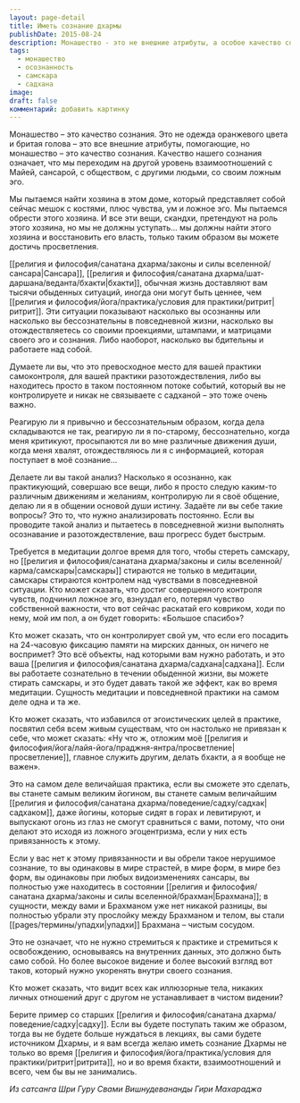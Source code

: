```yaml
---
layout: page-detail
title: Иметь сознание дхармы
publishDate: 2015-08-24
description: Монашество - это не внешние атрибуты, а особое качество сознания и глубокая осознанность. Истинный монах работает с эго, контролирует чувства, стирает самскары и действует бескорыстно ради других. Такой подход ведет к разотождествлению с ложным «я» и раскрытию тождества с Брахманом даже в повседневной жизни.
tags:
  - монашество
  - осознанность
  - самскара
  - садхана
image: 
draft: false
комментарий: добавить картинку
---
```

Монашество – это качество сознания. Это не одежда оранжевого цвета и бритая голова – это все внешние атрибуты, помогающие, но монашество – это качество сознания. Качество нашего сознания означает, что мы переходим на другой уровень взаимоотношений с Майей, сансарой, с обществом, с другими людьми, со своим ложным эго. 

Мы пытаемся найти хозяина в этом доме, который представляет собой сейчас мешок с костями, плюс чувства, ум и ложное эго. Мы пытаемся обрести этого хозяина. И все эти вещи, скандхи, претендуют на роль этого хозяина, но мы не должны уступать… мы должны найти этого хозяина и восстановить его власть, только таким образом вы можете достичь просветления.

[[религия и философия/санатана дхарма/законы и силы вселенной/сансара|Сансара]], [[религия и философия/санатана дхарма/шат-даршана/веданта/бхакти|бхакти]], обычная жизнь доставляют вам тысячи обыденных ситуаций, иногда они могут быть ценнее, чем [[религия и философия/йога/практика/условия для практики/ритрит|ритрит]]. Эти ситуации показывают насколько вы осознанны или насколько вы бессознательны в повседневной жизни, насколько вы отождествляетесь со своими проекциями, штампами, и матрицами своего эго и сознания. Либо наоборот, насколько вы бдительны и работаете над собой.

Думаете ли вы, что это превосходное место для вашей практики самоконтроля, для вашей практики разотождествления, либо вы находитесь просто в таком постоянном потоке событий, который вы не контролируете и никак не связываете с садханой – это тоже очень важно. 

Реагирую ли я привычно и бессознательным образом, когда дела складываются не так, реагирую ли я по-старому, бессознательно, когда меня критикуют, просыпаются ли во мне различные движения души, когда меня хвалят, отождествляюсь ли я с информацией, которая поступает в моё сознание... 

Делаете ли вы такой анализ? Насколько я осознанно, как практикующий, совершаю все вещи, либо я просто следую каким-то различным движениям и желаниям, контролирую ли я своё общение, делаю ли я в общении основой души истину. Задаёте ли вы себе такие вопросы? Это то, что нужно анализировать постоянно. Если вы проводите такой анализ и пытаетесь в повседневной жизни выполнять осознавание и разотождествление, ваш прогресс будет быстрым. 

Требуется в медитации долгое время для того, чтобы стереть самскару, но [[религия и философия/санатана дхарма/законы и силы вселенной/карма/самскары|самскары]] стираются не только в медитации, самскары стираются контролем над чувствами в повседневной ситуации. Кто может сказать, что достиг совершенного контроля чувств, подчинил ложное эго, взнуздал его, потерял чувство собственной важности, что вот сейчас раскатай его ковриком, ходи по нему, мой им пол, а он будет говорить: «Большое спасибо»?

Кто может сказать, что он контролирует свой ум, что если его посадить на 24-часовую фиксацию памяти на мирских данных, он ничего не воспримет? Это всё объекты, над которыми вам нужно работать, и это ваша [[религия и философия/санатана дхарма/садхана|садхана]]. Если вы работаете сознательно в течении обыденной жизни, вы можете стирать самскары, и это будет давать такой же эффект, как во время медитации. Сущность медитации и повседневной практики на самом деле одна и та же. 

Кто может сказать, что избавился от эгоистических целей в практике, посвятил себя всем живым существам, что он настолько не привязан к себе, что может сказать: «Ну что ж, отложим моё [[религия и философия/йога/лайя-йога/праджня-янтра/просветление|просветление]], главное служить другим, делать бхакти, а я вообще не важен». 

Это на самом деле величайшая практика, если вы сможете это сделать, вы станете самым великим йогином, вы станете самым величайшим [[религия и философия/санатана дхарма/поведение/садху/садхак|садхаком]], даже йогины, которые сидят в горах и левитируют, и выпускают огонь из глаз не смогут сравниться с вами, потому, что они делают это исходя из ложного эгоцентризма, если у них есть привязанность к этому.

Если у вас нет к этому привязанности и вы обрели такое нерушимое сознание, то вы одинаковы в мире страстей, в мире форм, в мире без форм, вы одинаковы при любых видоизменениях сансары, вы полностью уже находитесь в состоянии [[религия и философия/санатана дхарма/законы и силы вселенной/брахман|Брахмана]]; в сущности, между вами и Брахманом уже нет никакой разницы, вы полностью убрали эту прослойку между Брахманом и телом, вы стали [[pages/термины/упадхи|упадхи]] Брахмана – чистым сосудом.

Это не означает, что не нужно стремиться к практике и стремиться к освобождению, основываясь на внутренних данных, это должно быть само собой. Но более высокое видение и более высокий взгляд вот таков, который нужно укоренять внутри своего сознания. 

Кто может сказать, что видит всех как иллюзорные тела, никаких личных отношений друг с другом не устанавливает в чистом видении?

Берите пример со старших [[религия и философия/санатана дхарма/поведение/садху|садху]]. Если вы будете поступать таким же образом, тогда вы не будете больше нуждаться в лекциях, вы сами будете источником Дхармы, и я вам всегда желаю иметь сознание Дхармы не только во время [[религия и философия/йога/практика/условия для практики/ритрит|ритрита]], но и во время бхакти, взаимоотношений и всего, чем бы вы не занимались.

*Из сатсанга Шри Гуру Свами Вишнудевананды Гири Махараджа*

